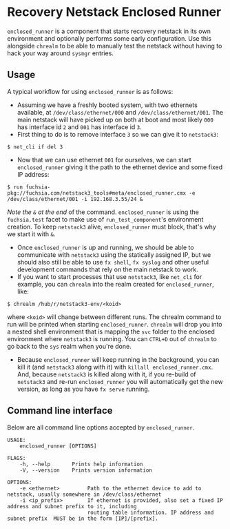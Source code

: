 # Recovery Netstack Enclosed Runner

`enclosed_runner` is a component that starts recovery netstack in its own environment and
optionally performs some early configuration.
Use this alongside `chrealm` to be able to manually test the netstack without having to hack your
way around `sysmgr` entries.

## Usage

A typical workflow for using `enclosed_runner` is as follows:
* Assuming we have a freshly booted system, with two ethernets available, at
  `/dev/class/ethernet/000` and `/dev/class/ethernet/001`. The main netstack
  will have picked up on both at boot and most likely `000` has interface id `2`
  and `001` has interface id `3`.
* First thing to do is to remove interface `3` so we can give it to `netstack3`:
```
$ net_cli if del 3
```
* Now that we can use ethernet `001` for ourselves, we can start `enclosed_runner` giving it
the path to the ethernet device and some fixed IP address:
```
$ run fuchsia-pkg://fuchsia.com/netstack3_tools#meta/enclosed_runner.cmx -e /dev/class/ethernet/001 -i 192.168.3.55/24 &
```
*Note the `&` at the end* of the command. `enclosed_runner` is using the
`fuchsia.test` facet to make use of `run_test_component`'s environment creation.
To keep `netstack3` alive, `enclosed_runner` must block, that's why we start it
with `&`.
* Once `enclosed_runner` is up and running, we should be able to communicate
  with `netstack3` using the statically assigned IP, but we should also still be
  able to use `fx shell`, `fx syslog` and other useful development commands that
  rely on the main netstack to work.
* If you want to start processes that use `netstack3`, like `net_cli` for
  example, you can `chrealm` into the realm created for `enclosed_runner`, like:
```
$ chrealm /hub/r/netstack3-env/<koid>
```
where `<koid>` will change between different runs. The chrealm command to run will be printed when
starting `enclosed_runner`.
`chrealm` will drop you into a nested shell environment that is mapping the `svc` folder to the
enclosed environment where
`netstack3` is running. You can `CTRL+D` out of `chrealm` to go back to the `sys` realm when
you're done.

* Because `enclosed_runner` will keep running in the background, you can kill it
  (and `netstack3` along with it) with `killall enclosed_runner.cmx`. And,
  because `netstack3` is killed along with it, if you re-build of `netstack3`
  and re-run `enclosed_runner` you will automatically get the new version, as
  long as you have `fx serve` running.


## Command line interface

Below are all command line options accepted by `enclosed_runner`.

```
USAGE:
    enclosed_runner [OPTIONS]

FLAGS:
    -h, --help       Prints help information
    -V, --version    Prints version information

OPTIONS:
    -e <ethernet>         Path to the ethernet device to add to netstack, usually somewhere in /dev/class/ethernet
    -i <ip_prefix>        If ethernet is provided, also set a fixed IP address and subnet prefix to it, including
                          routing table information. IP address and subnet prefix  MUST be in the form [IP]/[prefix].
```

